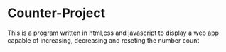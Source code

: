 # Counter-Project
This is a program written in html,css and javascript to display a web app capable of increasing, decreasing and reseting the number count
